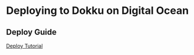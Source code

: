 # Deploying to Dokku on Digital Ocean

## Deploy Guide

[Deploy Tutorial](https://dokku.com/docs/deployment/application-deployment/#deploy-tutorial)
